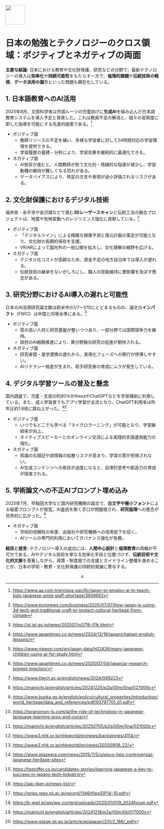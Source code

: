 <img src="https://r2cdn.perplexity.ai/pplx-full-logo-primary-dark%402x.png" style="height:64px;margin-right:32px"/>

# 日本の勉強とテクノロジーのクロス領域：ポジティブとネガティブの両面

**主要な結論:**
日本における教育や文化財保護、研究などの分野で、最新テクノロジーの導入は**効率化**や**持続可能性**をもたらす一方で、**倫理的課題**や**伝統技術の軽視**、**データ活用の偏り**といった問題も顕在化している。

## 1. 日本語教育へのAI活用

2025年8月、文部科学省は外国ルーツの児童向けに**生成AI**を組み込んだ日本語教育システムを導入予定と発表した。これは教員不足の解消と、個々の習熟度に即した指導を可能にする先進的施策である。[^1]

- ポジティブ面
    - 教師リソースの不足を補い、多様な学習者に対して24時間対応の学習環境を提供できる。
    - 学習履歴の蓄積・分析により、学習効果を継続的に最適化できる。
- ネガティブ面
    - AI依存が進むと、人間教師が担う文化的・情緒的な指導が減少し、学習動機の維持が難しくなる恐れがある。
    - データバイアスにより、特定の方言や表現が過小評価されるリスクがある。


## 2. 文化財保護におけるデジタル技術

福井県・永平寺や金沢城などで進む**3Dレーザースキャン**と伝統工法の融合プロジェクトは、地震や気候変動へのレジリエンス強化に貢献している。[^2]

- ポジティブ面
    - 「デジタルツイン」による精緻な損傷予測と復元計画の策定が可能となり、文化財の長期的保存を支援。
    - VR/ARによって国内外の一般公開を拡大し、文化理解の裾野を広げる。
- ネガティブ面
    - デジタル化コストが高額なため、資金不足の地方自治体では導入が遅れる。
    - 伝統技術の継承をないがしろにし、職人の技能維持に悪影響を及ぼす懸念がある。


## 3. 研究分野におけるAI導入の遅れと可能性

日本のAI活用研究論文数は欧米中の1/7～1/10にとどまるものの、論文の**インパクト**（FWCI）は中国と同等水準にある。[^3]

- ポジティブ面
    - 質の高い人材と研究基盤が整いつつあり、一部分野では国際競争力を維持。
    - 政府のAI戦略推進により、異分野融合研究の促進が期待される。
- ネガティブ面
    - 研究者間・産学連携の遅れから、実用化フェーズへの移行が停滞しやすい。
    - AIリテラシー格差が生まれ、若手研究者の育成にムラが発生している。


## 4. デジタル学習ツールの普及と懸念

国内調査で、児童・生徒の約80％がAlexaやChatGPTなどを学習補助に利用している。また、成人学習者でもアプリ学習が主流となり、ChatGPT利用率は昨年比約1.8倍に跳ね上がった。[^4][^5]

- ポジティブ面
    - いつでもどこでも学べる「マイクロラーニング」が可能となり、学習継続率が向上。
    - ネイティブスピーカーとのオンライン交流による実践的言語運用能力の強化。
- ネガティブ面
    - 知識の丸暗記や誤情報の拡散リスクが高まり、学習の質が担保されない。
    - AI生成コンテンツへの依存が過度になると、自律的思考や創造力の育成が阻害される。


## 5. 学術論文への不正AIプロンプト埋め込み

2025年7月、早稲田大学など国内研究機関の論文で、**白文字や極小フォント**による秘密プロンプトが発覚。AI査読を欺く手口が問題視され、**研究倫理**への懸念が世界的に広がった。[^6]

- ネガティブ面
    - 学術的信頼性の失墜、出版社や研究機関への信用低下を招く。
    - AIツールの専門的利用においてガバナンス強化が急務。

**総括と提言:**
テクノロジー導入の成功には、**人間中心設計**と**倫理教育**の両輪が不可欠である。AIやデジタル技術を単なる効率化手段と位置づけず、**伝統技術や文化的文脈**を尊重しながら、政策・制度面での支援とガイドライン整備を進めることが、日本の学術・教育・文化財保護の持続的発展に寄与する。
<span style="display:none">[^10][^11][^12][^13][^14][^15][^16][^17][^18][^19][^20][^7][^8][^9]</span>

<div style="text-align: center">⁂</div>

[^1]: https://www.aa.com.tr/en/asia-pacific/japan-to-employ-ai-to-teach-kids-japanese-amid-staff-shortage/3659663

[^2]: https://www.euronews.com/business/2025/07/07/how-japan-is-using-3d-tech-and-traditional-craft-to-protect-cultural-heritage-from-climate

[^3]: https://sj.jst.go.jp/news/202507/n0716-01k.html

[^4]: https://www.japantimes.co.jp/news/2024/12/19/japan/chatgpt-english-lessons/

[^5]: https://www.nippon.com/en/japan-data/h02426/many-japanese-children-using-ai-for-study.html

[^6]: https://www.japantimes.co.jp/news/2025/07/04/japan/ai-research-prompt-injection/

[^7]: https://b-wwl.jp/wp/wp-content/uploads/2025/01/019_2024forum.pdf

[^8]: https://mainichi.jp/english/articles/20241218/p2a/00m/0li/017000c

[^9]: https://www.jstage.jst.go.jp/article/asiajapan/2/0/2_166/_pdf

[^10]: https://www.titech.ac.jp/english/news/2024/069223

[^11]: https://mainichi.jp/english/articles/20241225/p2a/00m/0na/027000c

[^12]: https://www.bunka.go.jp/english/policy/cultural_properties/introduction/world_heritage/data_and_references/pdf/93797701_01.pdf

[^13]: https://toranomon-ls.com/ja/the-role-of-technology-in-japanese-language-learning-pros-and-cons/

[^14]: https://mainichi.jp/english/articles/20250705/p2g/00m/0na/021000c

[^15]: https://www3.nhk.or.jp/nhkworld/en/news/backstories/4114/

[^16]: https://www3.nhk.or.jp/nhkworld/en/news/20250908_22/

[^17]: https://www.aljazeera.com/news/2015/7/5/unesco-lists-controversial-japanese-heritage-sites

[^18]: https://fastoffer.co.jp/candidates-stories/learning-japanese-a-key-to-success-in-japans-tech-industry/

[^19]: https://aip.riken.jp/news-list/

[^20]: https://grips.repo.nii.ac.jp/record/1146/files/DP14-10.pdf

